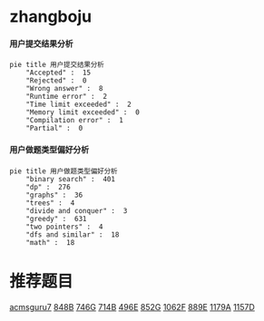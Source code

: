 # zhangboju

<!-- tabs:start -->



#### **用户提交结果分析**

```mermaid
pie title 用户提交结果分析
    "Accepted" :  15
    "Rejected" :  0
    "Wrong answer" :  8
    "Runtime error" :  2
    "Time limit exceeded" :  2
    "Memory limit exceeded" :  0
    "Compilation error" :  1
    "Partial" :  0
```

#### **用户做题类型偏好分析**

```mermaid
pie title 用户做题类型偏好分析
    "binary search" :  401
    "dp" :  276
    "graphs" :  36
    "trees" :  4
    "divide and conquer" :  3
    "greedy" :  631
    "two pointers" :  4
    "dfs and similar" :  18
    "math" :  18
```



<!-- tabs:end -->
# 推荐题目
[acmsguru7](https://codeforces.com/contest/acmsguru/problem/7)
[848B](https://codeforces.com/contest/848/problem/B)
[746G](https://codeforces.com/contest/746/problem/G)
[714B](https://codeforces.com/contest/714/problem/B)
[496E](https://codeforces.com/contest/496/problem/E)
[852G](https://codeforces.com/contest/852/problem/G)
[1062F](https://codeforces.com/contest/1062/problem/F)
[889E](https://codeforces.com/contest/889/problem/E)
[1179A](https://codeforces.com/contest/1179/problem/A)
[1157D](https://codeforces.com/contest/1157/problem/D)
